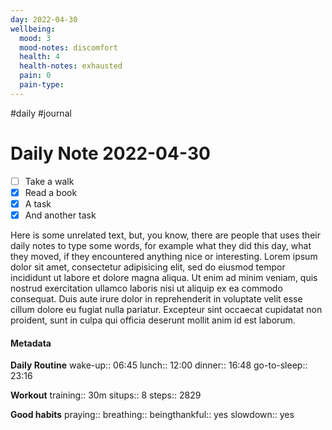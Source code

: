 ```yaml
---
day: 2022-04-30
wellbeing:
  mood: 3
  mood-notes: discomfort
  health: 4
  health-notes: exhausted
  pain: 0
  pain-type: 
---
```

#daily #journal
# Daily Note 2022-04-30

- [ ] Take a walk
- [x] Read a book
- [x] A task
- [x] And another task

Here is some unrelated text, but, you know, there are people that uses their daily notes to type some words, for example what they did this day, what they moved, if they encountered anything nice or interesting. Lorem ipsum dolor sit amet, consectetur adipisicing elit, sed do eiusmod tempor incididunt ut labore et dolore magna aliqua. Ut enim ad minim veniam, quis nostrud exercitation ullamco laboris nisi ut aliquip ex ea commodo consequat. Duis aute irure dolor in reprehenderit in voluptate velit esse cillum dolore eu fugiat nulla pariatur. Excepteur sint occaecat cupidatat non proident, sunt in culpa qui officia deserunt mollit anim id est laborum.

#### Metadata

**Daily Routine**
wake-up:: 06:45
lunch:: 12:00
dinner:: 16:48
go-to-sleep:: 23:16

**Workout**
training:: 30m
situps:: 8
steps:: 2829

**Good habits**
praying:: 
breathing:: 
beingthankful:: yes
slowdown:: yes
